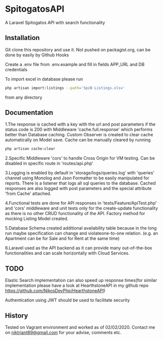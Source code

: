 # SpitogatosAPI
A Laravel Spitogatos API with search functionality

## Installation
Git clone this repository and use it.
Not pushed on packagist.org, can be done by easily by Github Hooks

Create a .env file from .env.example and fill in fields APP_URL and DB credentials

To import excel in database please run
```bash
php artisan import:listings --path='SpiN Listings.xlsx'
```
from any directory

## Documentation

1.The response is cached with a key with the url and post parameters if the status code 
is 200 with Middleware 'cache.full.response' which performs better than Database caching.
Custom Observer is created to clear cache automatically on Model save.
Cache can be manually cleared by running 
```bash
php artisan cache:clear
```

2.Specific Middleware 'cors' to handle Cross Origin for VM testing. Can be disabled in specific route in 'routes/api.php'

3.Logging is enabled by default in 'storage/logs/queries.log' with 'queries' channel 
using Monolog and Json Formatter to be easily manipulated for reports.
There is a listener that logs all sql queries to the database. Cached responses
are also logged with post parameters and the special attribute 'from Cache' attached.

4.Functional tests are done for API responses in 'tests/Feature/ApiTest.php' and 
'cors' middleware and unit tests only for the create-update functionality as there
is no other CRUD functionality of the API. Factory method for mocking Listing Model created.

5.Database Schema created additional availability table because in the long 
run maybe specification can change and violateone-to-one relation. 
(e.g. an Apartment can be for Sale and for Rent at the same time)

6.Laravel used as the API backend as it can provide many out-of-the-box functionalities
and can scale horizontally with Cloud Services. 

## TODO 

Elastic Search implementation can also speed up response times(for similar implementation please have a look at HearthstoneAPI in my github repo https://github.com/NikosDevPhp/HearthstoneAPI)

Authentication using JWT should be used to facilitate security


## History
Tested on Vagrant environment and worked
as of 02/02/2020.
Contact me on niktriant89@gmail.com for your advise, comments etc.
